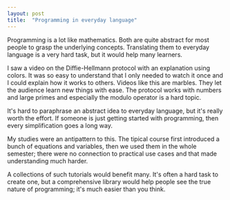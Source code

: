 ```yaml
---
layout: post
title:  "Programming in everyday language"
---
```


Programming is a lot like mathematics. Both are quite abstract for most people to grasp the
underlying concepts. Translating them to everyday language is a very hard task, but it would help
many learners.

I saw a video on the Diffie-Hellmann protocol with an explanation using colors. It was so
easy to understand that I only needed to watch it once and I could explain how it works to
others. Videos like this are marbles. They let the audience learn new things with ease. The
protocol works with numbers and large primes and especially the modulo operator
is a hard topic.

It's hard to paraphrase an abstract idea to everyday language, but it's really worth the effort.
If someone is just getting started with programming, then every simplification goes a long way.

My studies were an antipattern to this. The tipical course first introduced a bunch of equations
and variables, then we used them in the whole semester; there were no connection to practical
use cases and that made understanding much harder.

A collections of such tutorials would benefit many. It's often a hard task to create one,
but a comprehensive library would help people see the true nature of programming; it's much easier
than you think.
